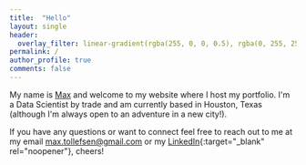 ```yaml
---
title:  "Hello"
layout: single
header:
  overlay_filter: linear-gradient(rgba(255, 0, 0, 0.5), rgba(0, 255, 255, 0.5))
permalink: /
author_profile: true
comments: false
---
```


My name is [Max](/about-me/) and welcome to my website where I host my portfolio. I'm a Data Scientist by trade and am currently based in Houston, Texas (although I'm always open to an adventure in a new city!).

If you have any questions or want to connect feel free to reach out to me at my email [max.tollefsen@gmail.com](mailto:max.tollefsen@gmail.com) or my [LinkedIn](https://www.linkedin.com/in/max-tollefsen/){:target="_blank" rel="noopener"}, cheers!
